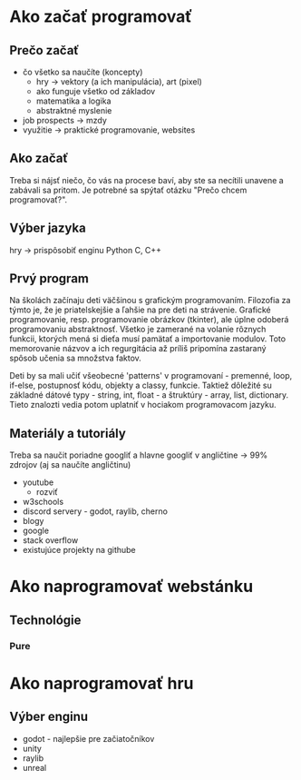 # Ako začať programovať

## Prečo začať
- čo všetko sa naučíte (koncepty)
	- hry -> vektory (a ich manipulácia), art (pixel)
	- ako funguje všetko od základov
	- matematika a logika
	- abstraktné myslenie
- job prospects -> mzdy
- využitie -> praktické programovanie, websites

## Ako začať
Treba si nájsť niečo, čo vás na procese baví, aby ste sa necítili unavene a zabávali sa pritom.
Je potrebné sa spýtať otázku "Prečo chcem programovať?".

## Výber jazyka
hry -> prispôsobiť enginu
Python
C, C++

## Prvý program
Na školách začínaju deti väčšinou s grafickým programovaním.
Filozofia za týmto je, že je priatelskejšie a ľahšie na pre deti na strávenie.
Grafické programovanie, resp. programovanie obrázkov (tkinter), ale úplne odoberá programovaniu abstraktnosť.
Všetko je zamerané na volanie rôznych funkcii, ktorých mená si dieťa musí pamätať a importovanie modulov. 
Toto memorovanie názvov a ich regurgitácia až príliš pripomína zastaraný spôsob učenia sa množstva faktov.

Deti by sa mali učiť všeobecné 'patterns' v programovaní - premenné, loop, if-else, postupnosť kódu, objekty a classy, funkcie.
Taktiež dôležité su základné dátové typy - string, int, float - a štruktúry - array, list, dictionary.
Tieto znalozti vedia potom uplatniť v hociakom programovacom jazyku.

## Materiály a tutoriály
Treba sa naučit poriadne googliť a hlavne googliť v angličtine -> 99% zdrojov (aj sa naučíte angličtinu)
- youtube 
	- rozviť
- w3schools
- discord servery - godot, raylib, cherno
- blogy
- google
- stack overflow
- existujúce projekty na githube

# Ako naprogramovať webstánku
## Technológie
### Pure

### 


# Ako naprogramovať hru
## Výber enginu
- godot - najlepšie pre začiatočníkov
- unity 
- raylib
- unreal